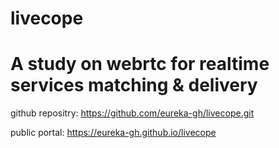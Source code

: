 # livecope
#
# A study on webrtc for realtime services matching & delivery

github repositry: https://github.com/eureka-gh/livecope.git

public portal:    https://eureka-gh.github.io/livecope